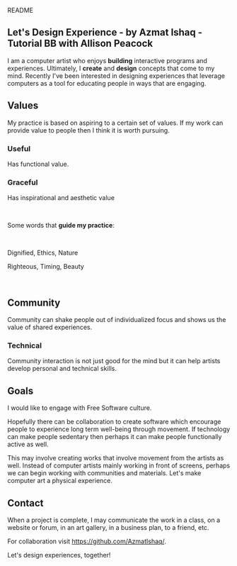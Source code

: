 README

## Let's Design Experience - by Azmat Ishaq - Tutorial BB with Allison Peacock

I am a computer artist who enjoys **building** interactive programs and experiences. Ultimately, I **create** and **design** concepts that come to my mind. Recently I've been interested in designing experiences that leverage computers as a tool for educating people in ways that are engaging.

## Values 

My practice is based on aspiring to a certain set of values. If my work can provide value to people then I think it is worth pursuing.

### Useful

Has functional value.  

### Graceful

Has inspirational and aesthetic value 

</br>

Some words that **guide my practice**:

</br>

Dignified,    Ethics,    Nature

Righteous,    Timing,    Beauty

</br>

## Community

Community can shake people out of individualized focus and shows us the value of shared experiences.

### Technical

Community interaction is not just good for the mind but it can help artists develop personal and technical skills.

## Goals

I would like to engage with Free Software culture.  

Hopefully there can be collaboration to create software which encourage people to experience long term well-being through movement. If technology can make people sedentary then perhaps it can make people functionally active as well.

This may involve creating works that involve movement from the artists as well. Instead of computer artists mainly working in front of screens, perhaps we can begin working with communities and materials. Let's make computer art a physical experience.

## Contact

When a project is complete, I may communicate the work in a class, on a website or forum, in an art gallery, in a business plan, to a friend, etc.

For collaboration visit https://github.com/AzmatIshaq/.

Let's design experiences, together! 



